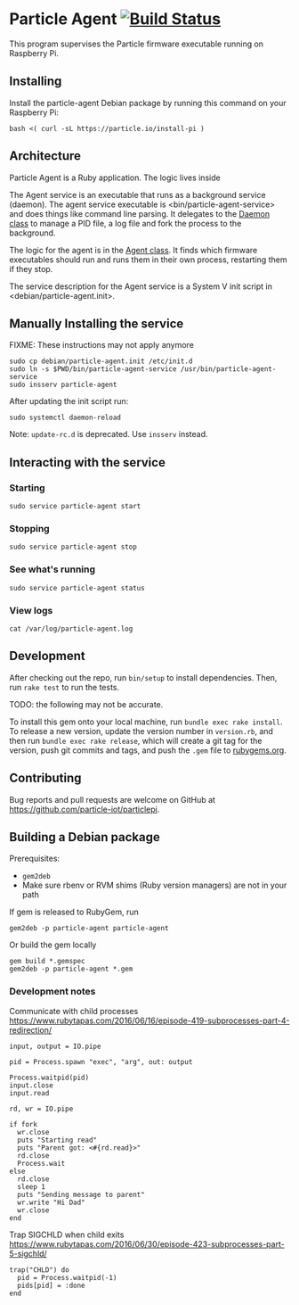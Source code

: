 # Particle Agent [![Build Status](https://travis-ci.org/spark/particle-agent.svg?branch=master)](https://travis-ci.org/spark/particle-agent)

This program supervises the Particle firmware executable running on
Raspberry Pi.

## Installing

Install the particle-agent Debian package by running this command on
your Raspberry Pi:

```
bash <( curl -sL https://particle.io/install-pi )
```

## Architecture

Particle Agent is a Ruby application. The logic lives inside <lib>

The Agent service is an executable that runs as a background service (daemon).
The agent service executable is <bin/particle-agent-service> and does things
like command line parsing. It delegates to the [Daemon
class](lib/particle_agent/daemon.rb) to manage a PID file, a log file
and fork the process to the background.

The logic for the agent is in the [Agent
class](lib/particle_agent/agent.rb). It finds which firmware executables
should run and runs them in their own process, restarting them if they
stop.

The service description for the Agent service is a System V init script in
<debian/particle-agent.init>.


## Manually Installing the service

FIXME: These instructions may not apply anymore

```
sudo cp debian/particle-agent.init /etc/init.d
sudo ln -s $PWD/bin/particle-agent-service /usr/bin/particle-agent-service
sudo insserv particle-agent
```

After updating the init script run:
```
sudo systemctl daemon-reload
```

Note: `update-rc.d` is deprecated. Use `insserv` instead.

## Interacting with the service

### Starting
```
sudo service particle-agent start
```

### Stopping
```
sudo service particle-agent stop
```

### See what's running
```
sudo service particle-agent status
```

### View logs
```
cat /var/log/particle-agent.log
```

## Development

After checking out the repo, run `bin/setup` to install dependencies. Then, run `rake test` to run the tests.

TODO: the following may not be accurate.

To install this gem onto your local machine, run `bundle exec rake install`. To release a new version, update the version number in `version.rb`, and then run `bundle exec rake release`, which will create a git tag for the version, push git commits and tags, and push the `.gem` file to [rubygems.org](https://rubygems.org).

## Contributing

Bug reports and pull requests are welcome on GitHub at https://github.com/particle-iot/particlepi.


## Building a Debian package

Prerequisites:
- `gem2deb`
- Make sure rbenv or RVM shims (Ruby version managers) are not in your path

If gem is released to RubyGem, run
```
gem2deb -p particle-agent particle-agent
```

Or build the gem locally
```
gem build *.gemspec
gem2deb -p particle-agent *.gem
```

### Development notes

Communicate with child processes
https://www.rubytapas.com/2016/06/16/episode-419-subprocesses-part-4-redirection/

```
input, output = IO.pipe

pid = Process.spawn "exec", "arg", out: output

Process.waitpid(pid)
input.close
input.read
```

>>

```
rd, wr = IO.pipe

if fork
  wr.close
  puts "Starting read"
  puts "Parent got: <#{rd.read}>"
  rd.close
  Process.wait
else
  rd.close
  sleep 1
  puts "Sending message to parent"
  wr.write "Hi Dad"
  wr.close
end
```

>>

Trap SIGCHLD when child exits
https://www.rubytapas.com/2016/06/30/episode-423-subprocesses-part-5-sigchld/

```
trap("CHLD") do
  pid = Process.waitpid(-1)
  pids[pid] = :done
end
```
